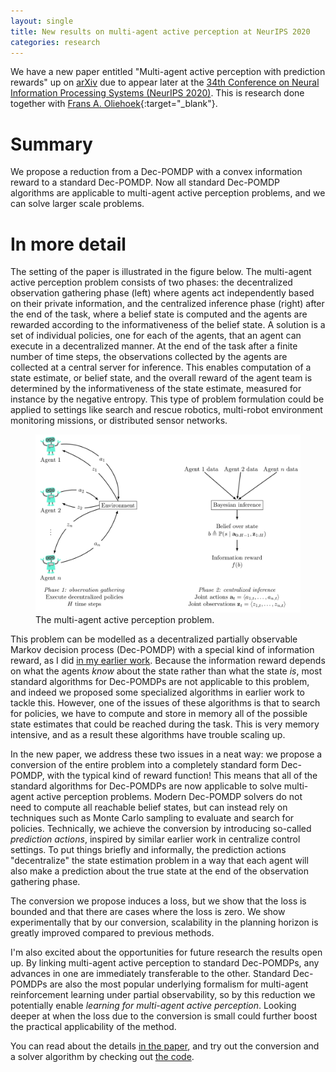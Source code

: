 ```yaml
---
layout: single
title: New results on multi-agent active perception at NeurIPS 2020
categories: research
---
```

We have a new paper entitled "Multi-agent active perception with prediction rewards" up on [arXiv](https://arxiv.org/abs/2010.11835) due to appear later at the [34th Conference on Neural Information Processing Systems (NeurIPS 2020)](https://neurips.cc/Conferences/2020). 
This is research done together with [Frans A. Oliehoek](http://www.fransoliehoek.net/){:target="_blank"}.

# Summary
We propose a reduction from a Dec-POMDP with a convex information reward to a standard Dec-POMDP. Now all standard Dec-POMDP algorithms are applicable to multi-agent active perception problems, and we can solve larger scale problems.

# In more detail
The setting of the paper is illustrated in the figure below.
The multi-agent active perception problem consists of two phases: the decentralized observation gathering phase (left) where agents act independently based on their private information, and the centralized inference phase (right) after the end of the task, where a belief state is computed and the agents are rewarded according to the informativeness of the belief state.
A solution is a set of individual policies, one for each of the agents, that an agent can execute in a decentralized manner.
At the end of the task after a finite number of time steps, the observations collected by the agents are collected at a central server for inference.
This enables computation of a state estimate, or belief state, and the overall reward of the agent team is determined by the informativeness of the state estimate, measured for instance by the negative entropy.
This type of problem formulation could be applied to settings like search and rescue robotics, multi-robot environment monitoring missions, or distributed sensor networks.

<figure>
    <a href="/assets/images/neurips2020/thumbnail.png"><img src="/assets/images/neurips2020/thumbnail.png"></a>
    <figcaption>The multi-agent active perception problem.</figcaption>
</figure>

This problem can be modelled as a decentralized partially observable Markov decision process (Dec-POMDP) with a special kind of information reward, as I did [in my earlier work](/research/2020/06/13/active-perception.html).
Because the information reward depends on what the agents *know* about the state rather than what the state *is*, most standard algorithms for Dec-POMDPs are not applicable to this problem, and indeed we proposed some specialized algorithms in earlier work to tackle this.
However, one of the issues of these algorithms is that to search for policies, we have to compute and store in memory all of the possible state estimates that could be reached during the task.
This is very memory intensive, and as a result these algorithms have trouble scaling up.

In the new paper, we address these two issues in a neat way: we propose a conversion of the entire problem into a completely standard form Dec-POMDP, with the typical kind of reward function!
This means that all of the standard algorithms for Dec-POMDPs are now applicable to solve multi-agent active perception problems.
Modern Dec-POMDP solvers do not need to compute all reachable belief states, but can instead rely on techniques such as Monte Carlo sampling to evaluate and search for policies.
Technically, we achieve the conversion by introducing so-called *prediction actions*, inspired by similar earlier work in centralize control settings.
To put things briefly and informally, the prediction actions "decentralize" the state estimation problem in a way that each agent will also make a prediction about the true state at the end of the observation gathering phase.

The conversion we propose induces a loss, but we show that the loss is bounded and that there are cases where the loss is zero.
We show experimentally that by our conversion, scalability in the planning horizon is greatly improved compared to previous methods.

I'm also excited about the opportunities for future research the results open up.
By linking multi-agent active perception to standard Dec-POMDPs, any advances in one are immediately transferable to the other.
Standard Dec-POMDPs are also the most popular underlying formalism for multi-agent reinforcement learning under partial observability, so by this reduction we potentially enable *learning for multi-agent active perception*.
Looking deeper at when the loss due to the conversion is small could further boost the practical applicability of the method.

You can read about the details [in the paper](https://arxiv.org/abs/2010.11835), and try out the conversion and a solver algorithm by checking out [the code](https://github.com/laurimi/multiagent-prediction-reward).


